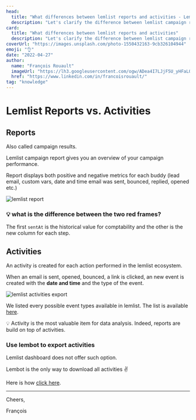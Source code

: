 ```yaml
---
head:
  title: "What differences between lemlist reports and activities - Lembot Blog"
  description: "Let's clarify the difference between lemlist campaign report and activities"
card:
  title: "What differences between lemlist reports and activities"
  description: "Let's clarify the difference between lemlist campaign report and activities"
coverUrl: "https://images.unsplash.com/photo-1550432163-9cb326104944"
emoji: "👌"
date: "2022-04-27"
author:
  name: "François Rouault"
  imageUrl: "https://lh3.googleusercontent.com/ogw/ADea4I7LJjF5U_yHFaLQIoNCysLkiEHPLHnWKxj0i1SadVY=s32-c-mo"
  href: "https://www.linkedin.com/in/francoisrouault/"
tag: "knowledge"
---
```


# Lemlist Reports vs. Activities

## Reports

Also called campaign results.

Lemlist campaign report gives you an overview of your campaign performance.

Report displays both positive and negative metrics for each buddy (lead email, custom vars, date and time email was sent, bounced, replied, opened etc.)

![lemlist report](https://user-images.githubusercontent.com/2499356/165455187-2e835d3e-8438-4a19-8304-3bba7cd0adcf.jpg)

### 💡 what is the difference between the two red frames?

The first `sentAt` is the historical value for comptability and the other is the new column for each step.

## Activities

An activity is created for each action performed in the lemlist ecosystem.

When an email is sent, opened, bounced, a link is clicked, an new event is created with the **date and time** and the type of the event.

![lemlist activities export](https://user-images.githubusercontent.com/2499356/165480389-98b3e284-7bab-4060-81f1-cdda8047624d.jpg)

We listed every possible event types available in lemlist. The list is available [here](https://lembot.com/blog/how-to-export-lemlist-campaign-activities#event-types).

💡 Activity is the most valuable item for data analysis. Indeed, reports are build on top of activities.

### Use lembot to export activities

Lemlist dashboard does not offer such option.

Lembot is the only way to download all activities ✌️

Here is how [click here](https://lembot.com/blog/how-to-export-lemlist-campaign-activities).

---

Cheers,

François
